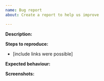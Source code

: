 ```yaml
---
name: Bug report
about: Create a report to help us improve

---
```


**Description:**

**Steps to reproduce:**

* [include links were possible]


**Expected behaviour:**


**Screenshots:**

